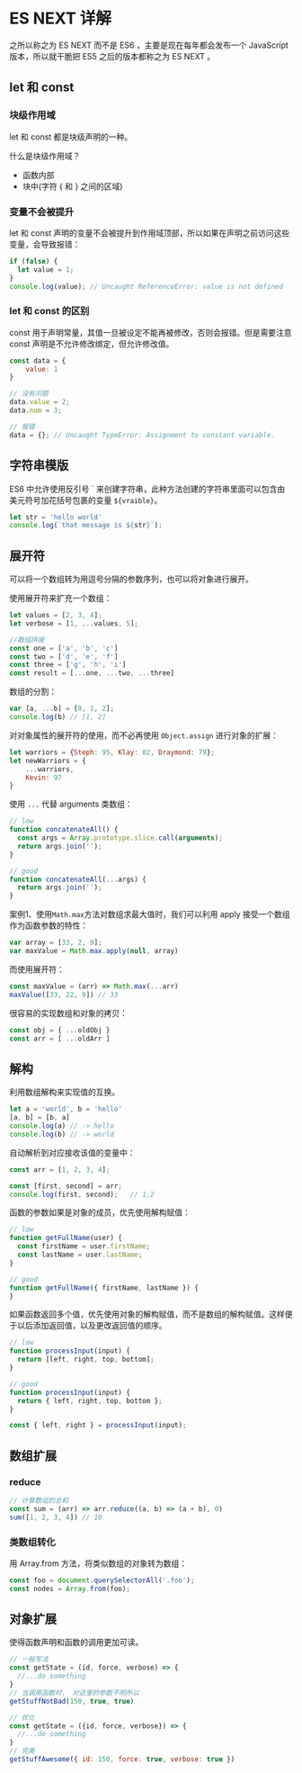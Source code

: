 # ES NEXT 详解
之所以称之为 ES NEXT 而不是 ES6 ，主要是现在每年都会发布一个 JavaScript 版本，所以就干脆把 ES5 之后的版本都称之为 ES NEXT 。

## let 和 const
### 块级作用域
let 和 const 都是块级声明的一种。

什么是块级作用域？

* 函数内部
* 块中(字符 { 和 } 之间的区域)

### 变量不会被提升
let 和 const 声明的变量不会被提升到作用域顶部，所以如果在声明之前访问这些变量，会导致报错：

``` js
if (false) {
  let value = 1;
}
console.log(value); // Uncaught ReferenceError: value is not defined
```

### let 和 const 的区别
const 用于声明常量，其值一旦被设定不能再被修改，否则会报错。但是需要注意 const 声明是不允许修改绑定，但允许修改值。

``` js
const data = {
    value: 1
}

// 没有问题
data.value = 2;
data.num = 3;

// 报错
data = {}; // Uncaught TypeError: Assignment to constant variable.
```

## 字符串模版
ES6 中允许使用反引号 \` 来创建字符串，此种方法创建的字符串里面可以包含由美元符号加花括号包裹的变量 `${vraible}`。

``` js
let str = 'hello world'
console.log(`that message is ${str}`);
```

## 展开符
可以将一个数组转为用逗号分隔的参数序列，也可以将对象进行展开。

使用展开符来扩充一个数组：

``` js
let values = [2, 3, 4];
let verbose = [1, ...values, 5];

//数组拼接
const one = ['a', 'b', 'c']
const two = ['d', 'e', 'f']
const three = ['g', 'h', 'i']
const result = [...one, ...two, ...three]
```

数组的分割：

``` js
var [a, ...b] = [0, 1, 2];
console.log(b) // [1, 2]
```

对对象属性的展开符的使用，而不必再使用 `Object.assign` 进行对象的扩展：

``` js
let warriors = {Steph: 95, Klay: 82, Draymond: 79};
let newWarriors = {
    ...warriors,
    Kevin: 97
}
```

使用 `...` 代替 arguments 类数组：

``` js
// low
function concatenateAll() {
  const args = Array.prototype.slice.call(arguments);
  return args.join('');
}

// good
function concatenateAll(...args) {
  return args.join('');
}
```

案例1、使用`Math.max`方法对数组求最大值时，我们可以利用 apply 接受一个数组作为函数参数的特性：

``` js
var array = [33, 2, 9];
var maxValue = Math.max.apply(null, array)
```

而使用展开符：

``` js
const maxValue = (arr) => Math.max(...arr)
maxValue([33, 22, 9]) // 33
```

很容易的实现数组和对象的拷贝：

``` js
const obj = { ...oldObj }
const arr = [ ...oldArr ]
```

## 解构
利用数组解构来实现值的互换。

``` js
let a = 'world', b = 'hello'
[a, b] = [b, a]
console.log(a) // -> hello
console.log(b) // -> world
```

自动解析到对应接收该值的变量中：

``` js
const arr = [1, 2, 3, 4];

const [first, second] = arr;
console.log(first, second);   // 1,2 
```

函数的参数如果是对象的成员，优先使用解构赋值：

``` js
// low
function getFullName(user) {
  const firstName = user.firstName;
  const lastName = user.lastName;
}

// good
function getFullName({ firstName, lastName }) {
}
```

如果函数返回多个值，优先使用对象的解构赋值，而不是数组的解构赋值。这样便于以后添加返回值，以及更改返回值的顺序。

``` js
// low
function processInput(input) {
  return [left, right, top, bottom];
}

// good
function processInput(input) {
  return { left, right, top, bottom };
}

const { left, right } = processInput(input);
```

## 数组扩展
### reduce
``` js
// 计算数组的总和
const sum = (arr) => arr.reduce((a, b) => (a + b), 0)
sum([1, 2, 3, 4]) // 10
```

### 类数组转化
用 Array.from 方法，将类似数组的对象转为数组：

``` js
const foo = document.querySelectorAll('.foo');
const nodes = Array.from(foo);
```

## 对象扩展
使得函数声明和函数的调用更加可读。

``` js
// 一般写法
const getState = (id, force, verbose) => {
  //...do something
}
// 当调用函数时， 对这里的参数不明所以
getStuffNotBad(150, true, true)

// 优化
const getState = ({id, force, verbose}) => {
  //...do something
}
// 完美
getStuffAwesome({ id: 150, force: true, verbose: true })
```
